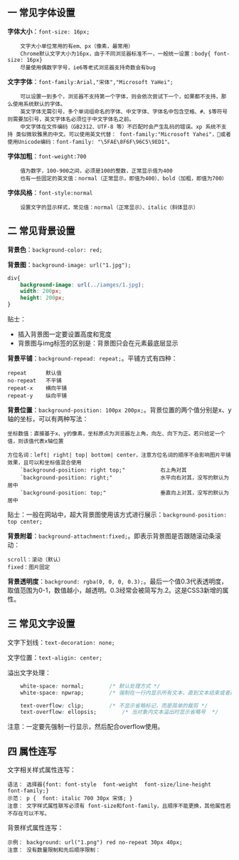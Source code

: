 ## 一 常见字体设置

**字体大小**：`font-size: 16px;`
```
    文字大小单位常用的有em、px（像素，最常用）
    Chrome默认文字大小为16px，由于不同浏览器标准不一，一般统一设置：body{ font-size: 16px}
    尽量使用偶数字字号，ie6等老式浏览器支持奇数会有bug
```

**文字字体**：`font-family:Arial,"宋体","Microsoft YaHei";`
```
    可以设置一到多个，浏览器不支持第一个字体，则会依次尝试下一个，如果都不支持，那么使用系统默认的字体。
    英文字体无需引号，多个单词组命名的字体、中文字体、字体名中包含空格、#、$等符号则需要加引号，英文字体名必须位于中文字体名之前。
    中文字体在文件编码（GB2312、UTF-8 等）不匹配时会产生乱码的错误。xp 系统不支持 类似微软雅黑的中文。可以使用英文代替： font-family:"Microsoft Yahei"，或者使用Unicode编码：font-family: "\5FAE\8F6F\96C5\9ED1"。
```

**字体加粗**：`font-weight:700`
```
    值为数字，100-900之间，必须是100的整数，正常显示值为400
    也有一些固定的英文值：normal（正常显示，即值为400）、bold（加粗，即值为700）        
```

**字体风格**：`font-style:normal`
```
    设置文字的显示样式，常见值：normal（正常显示）、italic（斜体显示）
```

## 二 常见背景设置

**背景色**：`background-color: red;`  


**背景图**：`background-image: url("1.jpg");`
```css
div{
    background-image: url(../iamges/1.jpg);
    width: 200px;
    height: 200px;
}
```
贴士： 
- 插入背景图一定要设置高度和宽度
- 背景图与img标签的区别是：背景图只会在元素最底层显示

**背景平铺**：`background-repead: repeat;`。平铺方式有四种：
```
repeat 		默认值 
no-repeat 	不平铺
repeat-x  	横向平铺
repeat-y 	纵向平铺
```

**背景位置**：`background-position: 100px 200px;`。背景位置的两个值分别是x、y轴的坐标，可以有两种写法：
```
坐标数值：直接基于x、y的像素，坐标原点为浏览器左上角，向左、向下为正。若只给定一个值，则该值代表x轴位置

方位名词：left| right| top| bottom| center，注意方位名词的顺序不会影响图片平铺效果，且可以和坐标值混合使用
    `background-position: right top;"           右上角对其
    `background-position: right;"               水平向右对其，没写的默认为居中
    `background-position: top;"                 垂直向上对其，没写的默认为居中
```
贴士：一般在网站中，超大背景图使用该方式进行展示：`background-position: top center;`

**背景附着**：`background-attachment:fixed;`。即表示背景图是否跟随滚动条滚动：
```
scroll：滚动（默认）
fixed：图片固定   
```

**背景透明度**：`background: rgba(0, 0, 0, 0.3);`。最后一个值0.3代表透明度，取值范围为0-1，数值越小，越透明。0.3经常会被简写为.2。这是CSS3新增的属性。  


## 三 常见文字设置

文字下划线：`text-decoration: none;`  

文字位置：`text-aligin: center;`  

溢出文字处理：
```css
    white-space: normal;        /* 默认处理方式 */
    white-space: npwrap;        /* 强制在一行内显示所有文本，直到文本结束或者遇到br标签才换行 */

    text-overflow: clip;        /* 不显示省略标记，而是简单的裁剪 */
    text-overflow: ellopsis;        /* 当对象内文本溢出时显示省略号  */
```
注意：一定要先强制一行显示，然后配合overflow使用。  

## 四 属性连写

文字相关样式属性连写：
```
语法： 选择器{font: font-style  font-weight  font-size/line-height  font-family;}
示范： p {  font: italic 700 30px 宋体; }
注意： 文字样式属性联写必须有 font-size和font-family，且顺序不能更换，其他属性若不存在可以不写。
```

背景样式属性连写：

```
示例： background: url("1.png") red no-repeat 30px 40px;
注意： 没有数量限制和先后顺序限制：
```